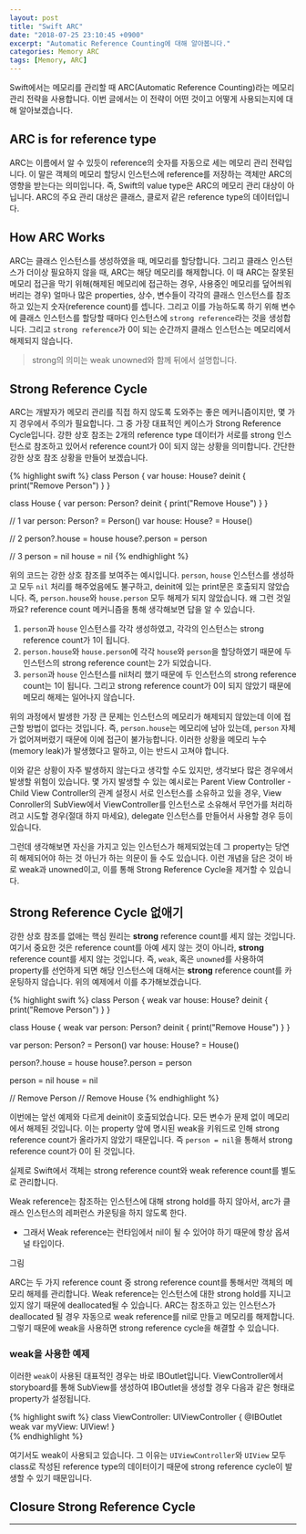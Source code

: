 ```yaml
---
layout: post
title: "Swift ARC"
date: "2018-07-25 23:10:45 +0900"
excerpt: "Automatic Reference Counting에 대해 알아봅니다."
categories: Memory ARC
tags: [Memory, ARC]
---
```


Swift에서는 메모리를 관리할 때 ARC(Automatic Reference Counting)라는 메모리 관리 전략을 사용합니다. 이번 글에서는 이 전략이 어떤 것이고 어떻게 사용되는지에 대해 알아보겠습니다.

## ARC is for reference type

ARC는 이름에서 알 수 있듯이 reference의 숫자를 자동으로 세는 메모리 관리 전략입니다. 이 말은 객체의 메모리 할당시 인스턴스에 reference를 저장하는 객체만 ARC의 영향을 받는다는 의미입니다. 즉, Swift의 value type은 ARC의 메모리 관리 대상이 아닙니다. ARC의 주요 관리 대상은 클래스, 클로저 같은 reference type의 데이터입니다.

## How ARC Works

ARC는 클래스 인스턴스를 생성하였을 때, 메모리를 할당합니다. 그리고 클래스 인스턴스가 더이상 필요하지 않을 때, ARC는 해당 메모리를 해제합니다. 이 때 ARC는 잘못된 메모리 접근을 막기 위해(해제된 메모리에 접근하는 경우, 사용중인 메모리를 덮어씌워버리는 경우) 얼마나 많은 properties, 상수, 변수들이 각각의 클래스 인스턴스를 참조하고 있는지 숫자(reference count)를 셉니다. 그리고 이를 가능하도록 하기 위해 변수에 클래스 인스턴스를 할당할 때마다 인스턴스에 `strong reference`라는 것을 생성합니다. 그리고 `strong reference`가 0이 되는 순간까지 클래스 인스턴스는 메모리에서 해제되지 않습니다.

> strong의 의미는 weak unowned와 함께 뒤에서 설명합니다.

## Strong Reference Cycle

ARC는 개발자가 메모리 관리를 직접 하지 않도록 도와주는 좋은 메커니즘이지만, 몇 가지 경우에서 주의가 필요합니다. 그 중 가장 대표적인 케이스가 Strong Reference Cycle입니다. 강한 상호 참조는 2개의 reference type 데이터가 서로를 strong 인스턴스로 참조하고 있어서 reference count가 0이 되지 않는 상황을 의미합니다. 간단한 강한 상호 참조 상황을 만들어 보겠습니다.

{% highlight swift %}
class Person {
    var house: House?
    deinit {
        print("Remove Person")
    }
}

class House {
    var person: Person?
    deinit {
        print("Remove House")
    }
}

// 1
var person: Person? = Person()
var house: House? = House()

// 2
person?.house = house
house?.person = person

// 3
person = nil
house = nil
{% endhighlight %}

위의 코드는 강한 상호 참조를 보여주는 예시입니다. `person`, `house` 인스턴스를 생성하고 모두 `nil` 처리를 해주었음에도 불구하고, deinit에 있는 print문은 호출되지 않았습니다. 즉, `person.house`와 `house.person` 모두 해제가 되지 않았습니다. 왜 그런 것일까요? reference count 메커니즘을 통해 생각해보면 답을 알 수 있습니다.

1. `person`과 `house` 인스턴스를 각각 생성하였고, 각각의 인스턴스는 strong reference count가 1이 됩니다.
2. `person.house`와 `house.person`에 각각 `house`와 `person`을 할당하였기 때문에 두 인스턴스의 strong reference count는 2가 되었습니다.
3. `person`과 `house` 인스턴스를 nil처리 했기 때문에 두 인스턴스의 strong reference count는 1이 됩니다. 그리고 strong reference count가 0이 되지 않았기 때문에 메모리 해제는 일어나지 않습니다.

위의 과정에서 발생한 가장 큰 문제는 인스턴스의 메모리가 해제되지 않았는데 이에 접근할 방법이 없다는 것입니다. 즉, `person.house`는 메모리에 남아 있는데, `person` 자체가 없어져버렸기 때문에 이에 접근이 불가능합니다. 이러한 상황을 메모리 누수(memory leak)가 발생했다고 말하고, 이는 반드시 고쳐야 합니다.

이와 같은 상황이 자주 발생하지 않는다고 생각할 수도 있지만, 생각보다 많은 경우에서 발생할 위험이 있습니다. 몇 가지 발생할 수 있는 예시로는 Parent View Controller - Child View Controller의 관계 설정시 서로 인스턴스를 소유하고 있을 경우, View Conroller의 SubView에서 ViewController를 인스턴스로 소유해서 무언가를 처리하려고 시도할 경우(절대 하지 마세요), delegate 인스턴스를 만들어서 사용할 경우 등이 있습니다.

그런데 생각해보면 자신을 가지고 있는 인스턴스가 해제되었는데 그 property는 당연히 해제되어야 하는 것 아닌가 하는 의문이 들 수도 있습니다. 이런 개념을 담은 것이 바로 weak과 unowned이고, 이를 통해 Strong Reference Cycle을 제거할 수 있습니다.

## Strong Reference Cycle 없애기

강한 상호 참조를 없애는 핵심 원리는 **strong** reference count를 세지 않는 것입니다. 여기서 중요한 것은 reference count를 아예 세지 않는 것이 아니라, **strong** reference count를 세지 않는 것입니다. 즉, `weak`, 혹은 `unowned`를 사용하여 property를 선언하게 되면 해당 인스턴스에 대해서는 **strong** reference count를 카운팅하지 않습니다. 위의 예제에서 이를 추가해보겠습니다.

{% highlight swift %}
class Person {
    weak var house: House?
    deinit {
        print("Remove Person")
    }
}

class House {
    weak var person: Person?
    deinit {
        print("Remove House")
    }
}

var person: Person? = Person()
var house: House? = House()

person?.house = house
house?.person = person

person = nil
house = nil

// Remove Person
// Remove House
{% endhighlight %}

이번에는 앞선 예제와 다르게 deinit이 호출되었습니다. 모든 변수가 문제 없이 메모리에서 해제된 것입니다. 이는 property 앞에 명시된 weak을 키워드로 인해 strong reference count가 올라가지 않았기 때문입니다. 즉 `person = nil`을 통해서  strong reference count가 0이 된 것입니다.

실제로 Swift에서 객체는 strong reference count와 weak reference count를 별도로 관리합니다.

Weak reference는 참조하는 인스턴스에 대해 strong hold를 하지 않아서, arc가 클래스 인스턴스의 레퍼런스 카운팅을 하지 않도록 한다.

* 그래서 Weak reference는 런타임에서 nil이 될 수 있어야 하기 때문에 항상 옵셔널 타입이다.

그림

ARC는 두 가지 reference count 중 strong reference count를 통해서만 객체의 메모리 해제를 관리합니다. Weak reference는 인스턴스에 대한 strong hold를 지니고 있지 않기 때문에 deallocated될 수 있습니다. ARC는 참조하고 있는 인스턴스가 deallocated 될 경우 자동으로 weak reference를 nil로 만들고 메모리를 해제합니다. 그렇기 때문에 weak을 사용하면 strong reference cycle을 해결할 수 있습니다.

### weak을 사용한 예제

이러한 `weak`이 사용된 대표적인 경우는 바로 IBOutlet입니다. ViewController에서 storyboard를 통해 SubView를 생성하여 IBOutlet을 생성할 경우 다음과 같은 형태로 property가 설정됩니다.

{% highlight swift %}
class ViewController: UIViewController {
    @IBOutlet weak var myView: UIView!
}    
{% endhighlight %}

여기서도 weak이 사용되고 있습니다. 그 이유는 `UIViewController`와 `UIView` 모두 class로 작성된 reference type의 데이터이기 때문에 strong reference cycle이 발생할 수 있기 때문입니다.

## Closure Strong Reference Cycle
---
